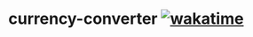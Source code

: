 # currency-converter [![wakatime](https://wakatime.com/badge/github/MoinJulian/currency-converter.svg)](https://wakatime.com/badge/github/MoinJulian/currency-converter)
